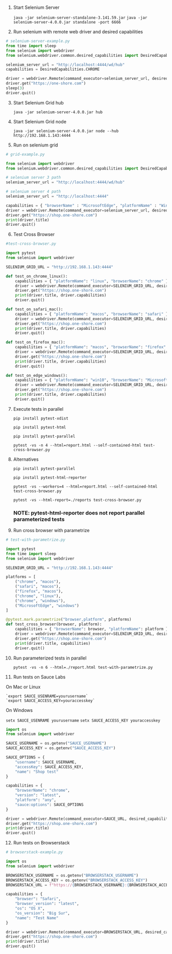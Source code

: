 1. Start Selenium Server

	`java -jar selenium-server-standalone-3.141.59.jar`
	`java -jar selenium-server-4.0.0.jar standalone -port 6666`
2. Run selenium with remote web driver and desired capabilities

```python
# selenium-server-example.py
from time import sleep
from selenium import webdriver
from selenium.webdriver.common.desired_capabilities import DesiredCapabilities

selenium_server_url = "http://localhost:4444/wd/hub"
capabilities = DesiredCapabilities.CHROME

driver = webdriver.Remote(command_executor=selenium_server_url, desired_capabilities=capabilities)
driver.get("https://one-shore.com")
sleep(3)
driver.quit()
```

3. Start Selenium Grid hub

	`java -jar selenium-server-4.0.0.jar hub`

4. Start Selenium Grid node

	`java -jar selenium-server-4.0.0.jar node --hub http://192.168.1.143:4444`

5. Run on selenium grid

```python
# grid-example.py

from selenium import webdriver
from selenium.webdriver.common.desired_capabilities import DesiredCapabilities

# selenium server 3 path
selenium_server_url = "http://localhost:4444/wd/hub"

# selenium server 4 path
selenium_server_url = "http://localhost:4444"

capabilities = { "browserName" : "MicrosoftEdge", "platformName" : "Win10" }
driver = webdriver.Remote(command_executor=selenium_server_url, desired_capabilities=capabilities)
driver.get("https://shop.one-shore.com")
print(driver.title)
driver.quit()
```


6. Test Cross Browser

```python
#test-cross-browser.py

import pytest
from selenium import webdriver

SELENIUM_GRID_URL = "http://192.168.1.143:4444"

def test_on_chrome_linux():
	capabilities = { "platformName": "linux", "browserName": "chrome" }
	driver = webdriver.Remote(command_executor=SELENIUM_GRID_URL, desired_capabilities=capabilities)
	driver.get("https://shop.one-shore.com")
	print(driver.title, driver.capabilities)
	driver.quit()

def test_on_safari_mac():
	capabilities = { "platformName": "macos", "browserName": "safari" }
	driver = webdriver.Remote(command_executor=SELENIUM_GRID_URL, desired_capabilities=capabilities)
	driver.get("https://shop.one-shore.com")
	print(driver.title, driver.capabilities)
	driver.quit()

def test_on_firefox_mac():
	capabilities = { "platformName": "macos", "browserName": "firefox" }
	driver = webdriver.Remote(command_executor=SELENIUM_GRID_URL, desired_capabilities=capabilities)
	driver.get("https://shop.one-shore.com")
	print(driver.title, driver.capabilities)
	driver.quit()

def test_on_edge_windows():
	capabilities = { "platformName": "win10", "browserName": "MicrosoftEdge"}
	driver = webdriver.Remote(command_executor=SELENIUM_GRID_URL, desired_capabilities=capabilities)
	driver.get("https://shop.one-shore.com")
	print(driver.title, driver.capabilities)
	driver.quit()
```

7. Execute tests in parallel

	`pip install pytest-xdist`

	`pip install pytest-html`

	`pip install pytest-parallel`

	`pytest -vs -n 4 --html=report.html --self-contained-html test-cross-browser.py`

8. Alternatives

	`pip install pytest-parallel`

	`pip install pytest-html-reporter`

	`pytest -vs --workers=4 --html=report.html --self-contained-html test-cross-browser.py`

	`pytest -vs --html-report=./reports test-cross-browser.py`

	### NOTE:  pytest-html-reporter does not report parallel parameterized tests

9. Run cross browser with parametrize

```python
# test-with-parametrize.py

import pytest
from time import sleep
from selenium import webdriver

SELENIUM_GRID_URL = "http://192.168.1.143:4444"

platforms = [
	("chrome", "macos"),
	("safari", "macos"),
	("firefox", "macos"),
	("chrome", "linux"),
	("chrome", "windows"),
	("MicrosoftEdge", "windows")
]

@pytest.mark.parametrize("browser,platform", platforms)
def test_cross_browser(browser, platform):
	capabilities = { "browserName": browser, "platformName": platform }
	driver = webdriver.Remote(command_executor=SELENIUM_GRID_URL, desired_capabilities=capabilities)
	driver.get("https://shop.one-shore.com")
	print(driver.title, capabilities)
	driver.quit()
```
10. Run parameterized tests in parallel

	`pytest -vs -n 6 --html=./report.html test-with-parametrize.py`

11. Run tests on Sauce Labs

On Mac or Linux

	`export SAUCE_USENRAME=yourusername`
	`export SAUCE_ACCESS_KEY=youraccesskey`

On Windows

`setx SAUCE_USENRAME yourusername`
`setx SAUCE_ACCESS_KEY youraccesskey`

```python
import os
from selenium import webdriver

SAUCE_USERNAME = os.getenv("SAUCE_USERNAME")
SAUCE_ACCESS_KEY = os.getenv("SAUCE_ACCESS_KEY")

SAUCE_OPTIONS = {
	"username": SAUCE_USERNAME,
	"accessKey": SAUCE_ACCESS_KEY,
	"name": "Shop test"
}

capabilities = {
	"browserName": "chrome",
	"version": "latest",
	"platform": "any",
	"sauce:options": SAUCE_OPTIONS
}

driver = webdriver.Remote(command_executor=SAUCE_URL, desired_capabilities=capabilities)
driver.get("https://shop.one-shore.com")
print(driver.title)
driver.quit()
```

12. Run tests on Browserstack


```python
# browserstack-example.py

import os
from selenium import webdriver

BROWSERSTACK_USERNAME = os.getenv("BROWSERSTACK_USERNAME")
BROWSERSTACK_ACCESS_KEY = os.getenv("BROWSERSTACK_ACCESS_KEY")
BROWSERSTACK_URL = f"https://{BROWSERSTACK_USERNAME}:{BROWSERSTACK_ACCESS_KEY}@hub-cloud.browserstack.com/wd/hub"

capabilities = {
	"browser": "Safari",
	"browser_version": "latest",
	"os": "OS X",
	"os_version": "Big Sur",
	"name": "Test Name"
}

driver = webdriver.Remote(command_executor=BROWSERSTACK_URL, desired_capabilities=capabilities)
driver.get("https://shop.one-shore.com")
print(driver.title)
driver.quit()
```

